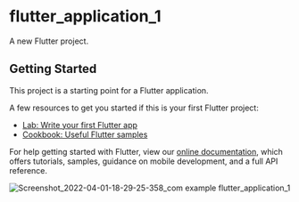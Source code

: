 # flutter_application_1

A new Flutter project.

## Getting Started

This project is a starting point for a Flutter application.

A few resources to get you started if this is your first Flutter project:

- [Lab: Write your first Flutter app](https://flutter.dev/docs/get-started/codelab)
- [Cookbook: Useful Flutter samples](https://flutter.dev/docs/cookbook)

For help getting started with Flutter, view our
[online documentation](https://flutter.dev/docs), which offers tutorials,
samples, guidance on mobile development, and a full API reference.

![Screenshot_2022-04-01-18-29-25-358_com example flutter_application_1](https://user-images.githubusercontent.com/38313094/161268276-e71a238c-a94b-46c6-88ed-7b6ae823b87c.png)


